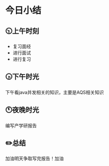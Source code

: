 # 今日小结

## :clock1030:上午时刻

* 复习面经
* 进行面试
* 进行复习


## :clock430:下午时光

下午看java并发相关的知识，主要是AQS相关知识

## :clock11:夜晚时光

编写产学研报告

## :pencil2:总结

加油明天争取写完报告！加油
